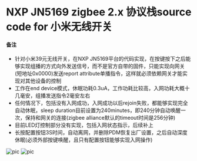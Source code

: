 # NXP JN5169 zigbee 2.x 协议栈source code for 小米无线开关

#### 备注
- 针对小米39元无线开关，在NXP JN5169平台的代码实现，在按键按下之后能够实现组播的方式向外发送信号，而不是官方自带的固件，只能实现向网关(短地址0x0000)发送report attribute单播指令，这样就必须依赖网关才能实现对其他设备的控制
- 工作在end device模式，休眠功耗0.3uA，工作功耗比较高，入网功耗大概十几毫安，组播发送指令2毫安左右
- 任何情况下，包括没有入网成功，入网成功以后rejoin失败，都能够实现完全自动休眠，sleep duration目前设置为240minutes，即240分钟自动唤醒一次，保持和网关的连接(zigbee alliance默认的timeout时间是256分钟)
- 目前LED灯控制部分没有实现，包括入网状态指示，后续补上
- 长按配置按钮3S时间，自动离网，并删除PDM恢复出厂设置，之后自动深度休眠(必须外部按键唤醒，且只有配置按钮能够实现入网操作)

![pic](https://am.zdmimg.com/201603/10/56e1344deed61.jpg_e600.jpg)
![pic](https://am.zdmimg.com/201609/25/57e74c058d09f.jpg_e600.jpg)
